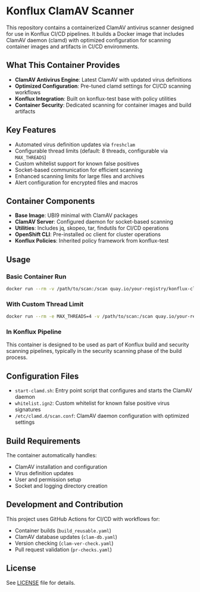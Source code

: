 # Konflux ClamAV Scanner

This repository contains a containerized ClamAV antivirus scanner designed for use in Konflux CI/CD pipelines. It builds a Docker image that includes ClamAV daemon (clamd) with optimized configuration for scanning container images and artifacts in CI/CD environments.

## What This Container Provides

- **ClamAV Antivirus Engine**: Latest ClamAV with updated virus definitions
- **Optimized Configuration**: Pre-tuned clamd settings for CI/CD scanning workflows
- **Konflux Integration**: Built on konflux-test base with policy utilities
- **Container Security**: Dedicated scanning for container images and build artifacts

## Key Features

- Automated virus definition updates via `freshclam`
- Configurable thread limits (default: 8 threads, configurable via `MAX_THREADS`)
- Custom whitelist support for known false positives
- Socket-based communication for efficient scanning
- Enhanced scanning limits for large files and archives
- Alert configuration for encrypted files and macros

## Container Components

- **Base Image**: UBI9 minimal with ClamAV packages
- **ClamAV Server**: Configured daemon for socket-based scanning
- **Utilities**: Includes jq, skopeo, tar, findutils for CI/CD operations
- **OpenShift CLI**: Pre-installed oc client for cluster operations
- **Konflux Policies**: Inherited policy framework from konflux-test

## Usage

### Basic Container Run
```bash
docker run --rm -v /path/to/scan:/scan quay.io/your-registry/konflux-clamav
```

### With Custom Thread Limit
```bash
docker run --rm -e MAX_THREADS=4 -v /path/to/scan:/scan quay.io/your-registry/konflux-clamav
```

### In Konflux Pipeline
This container is designed to be used as part of Konflux build and security scanning pipelines, typically in the security scanning phase of the build process.

## Configuration Files

- `start-clamd.sh`: Entry point script that configures and starts the ClamAV daemon
- `whitelist.ign2`: Custom whitelist for known false positive virus signatures
- `/etc/clamd.d/scan.conf`: ClamAV daemon configuration with optimized settings

## Build Requirements

The container automatically handles:
- ClamAV installation and configuration
- Virus definition updates
- User and permission setup
- Socket and logging directory creation

## Development and Contribution

This project uses GitHub Actions for CI/CD with workflows for:
- Container builds (`build_reusable.yaml`)
- ClamAV database updates (`clam-db.yaml`)
- Version checking (`clam-ver-check.yaml`)
- Pull request validation (`pr-checks.yaml`)

## License

See [LICENSE](LICENSE) file for details.
